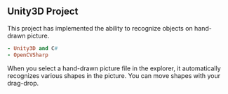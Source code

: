 ## Unity3D Project

This project has implemented the ability to recognize objects on hand-drawn picture.

```ruby
- Unity3D and C#
- OpenCVSharp
```

When you select a hand-drawn picture file in the explorer, it automatically recognizes various shapes in the picture.
You can move shapes with your drag-drop.
